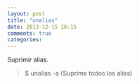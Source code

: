 ```yaml
---
layout: post
title: "unalias"
date: 2013-12-15 16:15
comments: true
categories: 
---
```

Suprimir alias.

>$ unalias -a (Suprime todos los alias)

